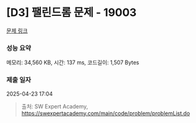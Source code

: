# [D3] 팰린드롬 문제 - 19003 

[문제 링크](https://swexpertacademy.com/main/code/problem/problemDetail.do?contestProbId=AYtrCJQaDb4DFAR-) 

### 성능 요약

메모리: 34,560 KB, 시간: 137 ms, 코드길이: 1,507 Bytes

### 제출 일자

2025-04-23 17:04



> 출처: SW Expert Academy, https://swexpertacademy.com/main/code/problem/problemList.do